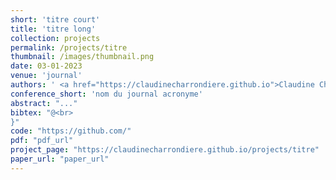 ```yaml
---
short: 'titre court'
title: 'titre long'
collection: projects
permalink: /projects/titre
thumbnail: /images/thumbnail.png
date: 03-01-2023
venue: 'journal'
authors: ' <a href="https://claudinecharrondiere.github.io">Claudine Charrondière</a>,' 
conference_short: 'nom du journal acronyme'
abstract: "..."
bibtex: "@<br>
}"
code: "https://github.com/"
pdf: "pdf_url"
project_page: "https://claudinecharrondiere.github.io/projects/titre"
paper_url: "paper_url"
---
```



